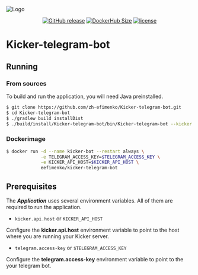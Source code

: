 ![Logo](https://github.com/zh-efimenko/Kicker-telegram-bot/blob/master/docs/logo.png?raw=true)    
  
  
<p align="center">
    <a href="https://github.com/zh-efimenko/Kicker-telegram-bot/releases"><img alt="GitHub release" src="https://img.shields.io/github/release/zh-efimenko/Kicker-telegram-bot.svg"></a>
    <a href="https://hub.docker.com/r/eefimenko/kicker-telegram-bot"><img alt="DockerHub Size" src="https://img.shields.io/microbadger/image-size/eefimenko/kicker-telegram-bot.svg"></a>
    <a href="https://github.com/zh-efimenko/ZenKicker-telegram-bot/blob/master/LICENSE.txt"><img alt="license" src="https://img.shields.io/github/license/zh-efimenko/Kicker-telegram-bot.svg"></a>
</p>

# Kicker-telegram-bot

## Running

### From sources

To build and run the application, you will need Java preinstalled.

```bash
$ git clone https://github.com/zh-efimenko/Kicker-telegram-bot.git  
$ cd Kicker-telegram-bot  
$ ./gradlew build installDist  
$ ./build/install/Kicker-telegram-bot/bin/Kicker-telegram-bot --kicker.api.host=value --telegram.access-key=value
```

### Dockerimage

```bash
$ docker run -d --name kicker-bot --restart always \
             -e TELEGRAM_ACCESS_KEY=$TELEGRAM_ACCESS_KEY \
             -e KICKER_API_HOST=$KICKER_API_HOST \
             eefimenko/kicker-telegram-bot
```

## Prerequisites

The **_Application_** uses several environment variables. 
All of them are required to run the application.

* `kicker.api.host` or `KICKER_API_HOST`

Configure the **kicker.api.host** environment variable to point to the host where 
you are running your Kicker server. 

* `telegram.access-key` or `$TELEGRAM_ACCESS_KEY`

Configure the **telegram.access-key** environment variable to point to the your telegram bot.
